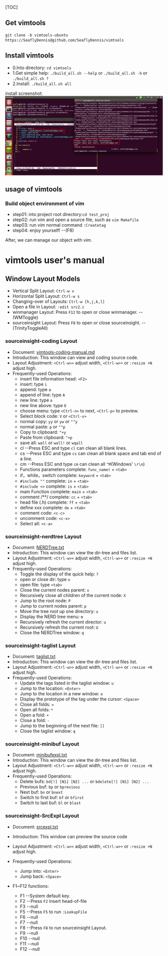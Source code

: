 [TOC]

## Get vimtools
``` shell
git clone -b vimtools-ubuntu https://SeaflyDennis@github.com/SeaflyDennis/vimtools
```

## Install vimtools
- 0.Into directory: `cd vimtools`
- 1.Get simple help: `./build_all.sh --help` or `./build_all.sh -h` or `./build_all.sh ?`
- 2.Install: `./build_all.sh all`

install screenshot:
![./screenshots/vimtools-ubuntu-install-info.png](./screenshots/vimtools-ubuntu-install-info.png)

## usage of vimtools

### Build object environment of vim
- step01: into project root directory:`cd test_proj`
- step02: run vim and open a source file, such as `vim Makefile`
- step03: run vim normal command `:Createtag`
- step04: enjoy yourself!    --(F8)

After, we can manage our object with vim.



# vimtools user's manual

## Window Layout Models

- Vertical Split Layout: `Ctrl-w v`
- Horizontal Split Layout: `Ctrl-w s`
- Changing-over of Layouts: `Ctrl-w [h,j,k,l]`
- Open a file in Layout: `:edit src2.c`
- winmanager Layout: Press `F12` to open or close winmanager.    -- (WMToggle)
- sourceinsight Layout: Press `F8` to open or close sourceinsight.    -- (TrinityToggleAll)

### sourceinsight-coding Layout

- Document: [vimtools-coding-manual.md](https://github.com/SeaflyDennis/vimtools/blob/vimtools-ubuntu/doc/vimtools-coding-manual.md)
- Introduction: This window can view and coding source code.
- Layout Adjustment: `<Ctrl-w>>` adjust width, `<Ctrl-w>+` or `:resize +N` adjust high.
- Frequently-used Operations:
    - insert file information head: `<F2>`
    - insert: type `i`
    - append: type `a`
    - append of line: type `A`
    - new line: type `o`
    - new line above: type `O`
    - choose menu: type `<Ctrl-n>` to next, `<Ctrl-p>` to preview.
    - Select block code: `V` or `<Ctrl-v>`
    - normal copy: `yy` or `yw` or `""y`
    - normal paste: `p` or `""p`
    - Copy to clipboard: `"+y`
    - Paste from clipboard: `"+p`
    - save all: `wall` or `wall!` or `wqall`
    - cl    --Press ESC and type `cl` can clean all blank lines.
    - cs    --Press ESC and type `cs` can clean all blank space and tab end of a line.
    - cm    --Press ESC and type `cm` can clean all `^M`(Windows' `\r\n`)
    - Functions parameters complete: `func_name(` + `<tab>`
    - if，while，switch complete: `keyword` + `<tab>`
    - `#include ""` complete: `in` + `<tab>`
    - `#include <>` complete: `is` + `<tab>`
    - main Function complete: `main` + `<tab>`
    - comment /**/ complete: `cc` + `<tab>`
    - head file (.h) complete: `ff` + `<tab>`
    - define xxx complete: `de` + `<tab>`
    - comment code: `<c-c>`
    - uncomment code: `<c-x>`
    - Select all: `<c-a>`

### sourceinsight-nerdtree Layout

- Document: [NERDTree.txt](https://github.com/scrooloose/nerdtree/blob/master/doc/NERDTree.txt)
- Introduction: This window can view the dir-tree and files list.
- Layout Adjustment: `<Ctrl-w>>` adjust width, `<Ctrl-w>+` or `:resize +N` adjust high.
- Frequently-used Operations:
    - Toggle the display of the quick help: `?`
    - open or close dir: type `o`
    - open file: type `<tab>`
    - Close the current nodes parent: `x`
    - Recursively close all children of the current node: `X`
    - Jump to the root node: `P`
    - Jump to current nodes parent: `p`
    - Move the tree root up one directory: `u`
    - Display the NERD tree menu: `m`
    - Recursively refresh the current director: `u`
    - Recursively refresh the current root: `U`
    - Close the NERDTree window: `q`

### sourceinsight-taglist Layout

- Document: [taglist.txt](https://github.com/vim-scripts/taglist.vim/blob/master/doc/taglist.txt)
- Introduction: This window can view the dir-tree and files list.
- Layout Adjustment: `<Ctrl-w>>` adjust width, `<Ctrl-w>+` or `:resize +N` adjust high.
- Frequently-used Operations:
    - Update the tags listed in the taglist window: `u`
    - Jump to the location: `<Enter>`
    - Jump to the location in a new window: `o`
    - Display the prototype of the tag under the cursor: `<Space>`
    - Close all folds: `=`
    - Open all folds: `*`
    - Open a fold: `+`
    - Close a fold: `-`
    - Jump to the beginning of the next file: `]]`
    - Close the taglist window: `q`


### sourceinsight-minibuf Layout

- Document: [minibufexpl.txt](https://github.com/fholgado/minibufexpl.vim/blob/master/doc/minibufexpl.txt)
- Introduction: This window can view the dir-tree and files list.
- Layout Adjustment: `<Ctrl-w>>` adjust width, `<Ctrl-w>+` or `:resize +N` adjust high.
- Frequently-used Operations:
    - Delete bufs: `bd[!] [N1] [N2] ...` or `bdelete[!] [N1] [N2] ...`
    - Previous buf: `bp` or `bprevious`
    - Next buf: `bn` or `bnext`
    - Switch to first buf: `bf` or `bfirst`
    - Switch to last buf: `bl` or `blast`


### sourceinsight-SrcExpl Layout

- Document: [srcexpl.txt](https://github.com/wesleyche/SrcExpl/blob/master/doc/srcexpl.txt)
- Introduction: This window can preview the source code
- Layout Adjustment: `<Ctrl-w>>` adjust width, `<Ctrl-w>+` or `:resize +N` adjust high.
- Frequently-used Operations:
    - Jump into: `<Enter>`
    - Jump back: `<Space>`



- F1~F12 functions:
    - F1    --System default key.
    - F2    --Press `F2` insert head-of-file
    - F3    --null
    - F5    --Press `F5` to run `:LookupFile`
    - F6    --null
    - F7    --null
    - F8    --Press `F8` to run sourceinsight Layout.
    - F9    --null
    - F10   --null
    - F11   --null
    - F12   --null

